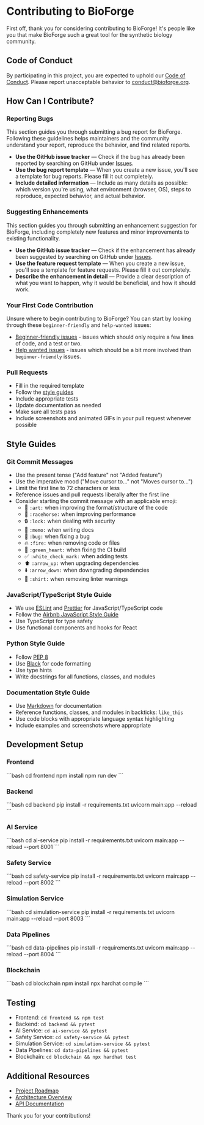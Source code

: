 # Contributing to BioForge

First off, thank you for considering contributing to BioForge! It's people like you that make BioForge such a great tool for the synthetic biology community.

## Code of Conduct

By participating in this project, you are expected to uphold our [Code of Conduct](CODE_OF_CONDUCT.md). Please report unacceptable behavior to [conduct@bioforge.org](mailto:conduct@bioforge.org).

## How Can I Contribute?

### Reporting Bugs

This section guides you through submitting a bug report for BioForge. Following these guidelines helps maintainers and the community understand your report, reproduce the behavior, and find related reports.

- **Use the GitHub issue tracker** — Check if the bug has already been reported by searching on GitHub under [Issues](https://github.com/bioforge/bioforge/issues).
- **Use the bug report template** — When you create a new issue, you'll see a template for bug reports. Please fill it out completely.
- **Include detailed information** — Include as many details as possible: which version you're using, what environment (browser, OS), steps to reproduce, expected behavior, and actual behavior.

### Suggesting Enhancements

This section guides you through submitting an enhancement suggestion for BioForge, including completely new features and minor improvements to existing functionality.

- **Use the GitHub issue tracker** — Check if the enhancement has already been suggested by searching on GitHub under [Issues](https://github.com/bioforge/bioforge/issues).
- **Use the feature request template** — When you create a new issue, you'll see a template for feature requests. Please fill it out completely.
- **Describe the enhancement in detail** — Provide a clear description of what you want to happen, why it would be beneficial, and how it should work.

### Your First Code Contribution

Unsure where to begin contributing to BioForge? You can start by looking through these `beginner-friendly` and `help-wanted` issues:

- [Beginner-friendly issues](https://github.com/bioforge/bioforge/labels/beginner-friendly) - issues which should only require a few lines of code, and a test or two.
- [Help wanted issues](https://github.com/bioforge/bioforge/labels/help-wanted) - issues which should be a bit more involved than `beginner-friendly` issues.

### Pull Requests

- Fill in the required template
- Follow the [style guides](#style-guides)
- Include appropriate tests
- Update documentation as needed
- Make sure all tests pass
- Include screenshots and animated GIFs in your pull request whenever possible

## Style Guides

### Git Commit Messages

- Use the present tense ("Add feature" not "Added feature")
- Use the imperative mood ("Move cursor to..." not "Moves cursor to...")
- Limit the first line to 72 characters or less
- Reference issues and pull requests liberally after the first line
- Consider starting the commit message with an applicable emoji:
  - 🎨 `:art:` when improving the format/structure of the code
  - 🐎 `:racehorse:` when improving performance
  - 🔒 `:lock:` when dealing with security
  - 📝 `:memo:` when writing docs
  - 🐛 `:bug:` when fixing a bug
  - 🔥 `:fire:` when removing code or files
  - 💚 `:green_heart:` when fixing the CI build
  - ✅ `:white_check_mark:` when adding tests
  - ⬆️ `:arrow_up:` when upgrading dependencies
  - ⬇️ `:arrow_down:` when downgrading dependencies
  - 👕 `:shirt:` when removing linter warnings

### JavaScript/TypeScript Style Guide

- We use [ESLint](https://eslint.org/) and [Prettier](https://prettier.io/) for JavaScript/TypeScript code
- Follow the [Airbnb JavaScript Style Guide](https://github.com/airbnb/javascript)
- Use TypeScript for type safety
- Use functional components and hooks for React

### Python Style Guide

- Follow [PEP 8](https://www.python.org/dev/peps/pep-0008/)
- Use [Black](https://black.readthedocs.io/en/stable/) for code formatting
- Use type hints
- Write docstrings for all functions, classes, and modules

### Documentation Style Guide

- Use [Markdown](https://daringfireball.net/projects/markdown/) for documentation
- Reference functions, classes, and modules in backticks: `like_this`
- Use code blocks with appropriate language syntax highlighting
- Include examples and screenshots where appropriate

## Development Setup

### Frontend

\`\`\`bash
cd frontend
npm install
npm run dev
\`\`\`

### Backend

\`\`\`bash
cd backend
pip install -r requirements.txt
uvicorn main:app --reload
\`\`\`

### AI Service

\`\`\`bash
cd ai-service
pip install -r requirements.txt
uvicorn main:app --reload --port 8001
\`\`\`

### Safety Service

\`\`\`bash
cd safety-service
pip install -r requirements.txt
uvicorn main:app --reload --port 8002
\`\`\`

### Simulation Service

\`\`\`bash
cd simulation-service
pip install -r requirements.txt
uvicorn main:app --reload --port 8003
\`\`\`

### Data Pipelines

\`\`\`bash
cd data-pipelines
pip install -r requirements.txt
uvicorn main:app --reload --port 8004
\`\`\`

### Blockchain

\`\`\`bash
cd blockchain
npm install
npx hardhat compile
\`\`\`

## Testing

- Frontend: `cd frontend && npm test`
- Backend: `cd backend && pytest`
- AI Service: `cd ai-service && pytest`
- Safety Service: `cd safety-service && pytest`
- Simulation Service: `cd simulation-service && pytest`
- Data Pipelines: `cd data-pipelines && pytest`
- Blockchain: `cd blockchain && npx hardhat test`

## Additional Resources

- [Project Roadmap](docs/roadmap.md)
- [Architecture Overview](docs/architecture.md)
- [API Documentation](docs/api-docs.md)

Thank you for your contributions!
